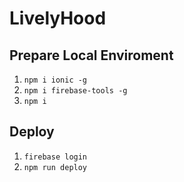 # LivelyHood

## Prepare Local Enviroment

1.  `npm i ionic -g`
1.  `npm i firebase-tools -g`
1.  `npm i`

## Deploy

1. `firebase login`
1. `npm run deploy`
